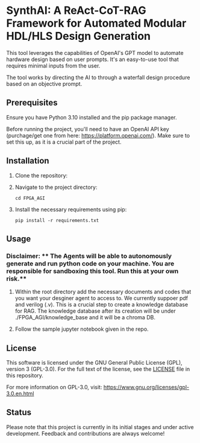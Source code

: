 # SynthAI: A ReAct-CoT-RAG Framework for Automated Modular HDL/HLS Design Generation

This tool leverages the capabilities of OpenAI's GPT model to automate hardware design based on user prompts. It's an easy-to-use tool that requires minimal inputs from the user.

The tool works by directing the AI to through a waterfall design procedure based on an objective prompt.

## Prerequisites

Ensure you have Python 3.10 installed and the pip package manager.

Before running the project, you'll need to have an OpenAI API key (purchage/get one from here: https://platform.openai.com/). Make sure to set this up, as it is a crucial part of the project.

## Installation

1. Clone the repository:

2. Navigate to the project directory:
    ```
    cd FPGA_AGI
    ```

3. Install the necessary requirements using pip:
    ```
    pip install -r requirements.txt
    ```

## Usage

### Disclaimer: ** The Agents will be able to autonomously generate and run python code on your machine. You are responsible for sandboxing this tool. Run this at your own risk.**

1. Within the root directory add the necessary documents and codes that you want your desginer agent to access to. We currently suppoer pdf and verilog (.v). This is a crucial step to create a knowledge database for RAG. The knowledge database after its creation will be under ./FPGA_AGI/knowledge_base and it will be a chroma DB.

2. Follow the sample jupyter notebook given in the repo.

## License

This software is licensed under the GNU General Public License (GPL), version 3 (GPL-3.0). For the full text of the license, see the [LICENSE](LICENSE) file in this repository.

For more information on GPL-3.0, visit: https://www.gnu.org/licenses/gpl-3.0.en.html

## Status

Please note that this project is currently in its initial stages and under active development. Feedback and contributions are always welcome!
